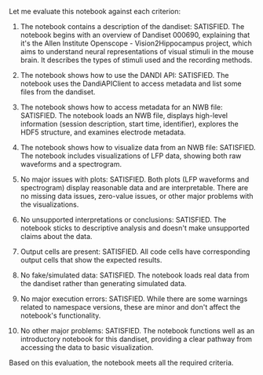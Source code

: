 Let me evaluate this notebook against each criterion:

1. The notebook contains a description of the dandiset: SATISFIED. The notebook begins with an overview of Dandiset 000690, explaining that it's the Allen Institute Openscope - Vision2Hippocampus project, which aims to understand neural representations of visual stimuli in the mouse brain. It describes the types of stimuli used and the recording methods.

2. The notebook shows how to use the DANDI API: SATISFIED. The notebook uses the DandiAPIClient to access metadata and list some files from the dandiset.

3. The notebook shows how to access metadata for an NWB file: SATISFIED. The notebook loads an NWB file, displays high-level information (session description, start time, identifier), explores the HDF5 structure, and examines electrode metadata.

4. The notebook shows how to visualize data from an NWB file: SATISFIED. The notebook includes visualizations of LFP data, showing both raw waveforms and a spectrogram.

5. No major issues with plots: SATISFIED. Both plots (LFP waveforms and spectrogram) display reasonable data and are interpretable. There are no missing data issues, zero-value issues, or other major problems with the visualizations.

6. No unsupported interpretations or conclusions: SATISFIED. The notebook sticks to descriptive analysis and doesn't make unsupported claims about the data.

7. Output cells are present: SATISFIED. All code cells have corresponding output cells that show the expected results.

8. No fake/simulated data: SATISFIED. The notebook loads real data from the dandiset rather than generating simulated data.

9. No major execution errors: SATISFIED. While there are some warnings related to namespace versions, these are minor and don't affect the notebook's functionality.

10. No other major problems: SATISFIED. The notebook functions well as an introductory notebook for this dandiset, providing a clear pathway from accessing the data to basic visualization.

Based on this evaluation, the notebook meets all the required criteria.